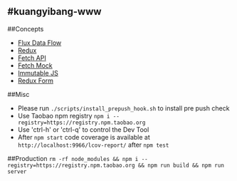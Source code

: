 #kuangyibang-www
--------------------

##Concepts
- [Flux Data Flow](http://rackt.org/redux/docs/basics/DataFlow.html)
- [Redux](http://rackt.org/redux/docs/basics/index.html)
- [Fetch API](https://github.com/github/fetch)
- [Fetch Mock](https://github.com/wheresrhys/fetch-mock)
- [Immutable JS](https://github.com/facebook/immutable-js)
- [Redux Form](http://erikras.github.io/redux-form)

##Misc
- Please run ```./scripts/install_prepush_hook.sh``` to install pre push check
- Use Taobao npm registry `npm i --registry=https://registry.npm.taobao.org`
- Use 'ctrl-h' or 'ctrl-q' to control the Dev Tool
- After `npm start` code coverage is available at `http://localhost:9966/lcov-report/` after `npm test`

##Production
`rm -rf node_modules && npm i --registry=https://registry.npm.taobao.org && npm run build && npm run server`
